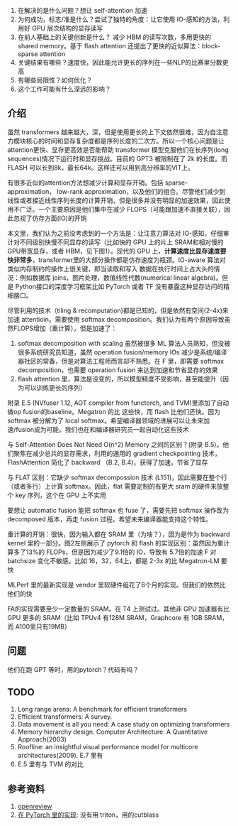 1. 在解决的是什么问题？想让 self-attention 加速
2. 为何成功，标志/准是什么？尝试了独特的角度：让它使用 IO-感知的方法，利用好 GPU 层次结构的显存读写
3. 在前人基础上的关键创新是什么？ 减少 HBM 的读写次数，多用更快的 shared memory。基于 flash attention 还提出了更快的近似算法：block-sparse attention
4. 关键结果有哪些？速度快，因此能允许更长的序列在一些NLP的比赛里分数更高
5. 有哪些局限性？如何优化？
6. 这个工作可能有什么深远的影响？

## 介绍
虽然 transformers 越来越大，深，但是使用更长的上下文依然很难，因为自注意力模块核心的时间和显存复杂度都是序列长度的二次方。所以一个核心问题是让attention更快、显存更高效是否能帮助 transformer 模型克服他们在长序列(long sequences)情况下运行时和显存挑战。目前的 GPT3 被限制在了 2k 的长度。而 FLASH 可以长到8k，最长64k。这样还可以用到高分辨率的VIT上。

有很多近似的attention方法想减少计算和显存开销。包括 sparse-approximation， low-rank approximation，以及他们的组合。尽管他们减少到线性或者接近线性序列长度的计算开销，但是很多并没有明显的加速效果，因此使用不广泛。一个主要原因是他们集中在减少 FLOPS（可能跟加速不直接关联），因此忽视了仿存方面(IO)的开销

本文里，我们认为之前没考虑到的一个方法是：让注意力算法对 IO-感知，仔细审计对不同级别快慢不同显存的读写（比如快的 GPU 上的片上  SRAM和相对慢的 GPU带宽显存，或者 HBM，见下图1）。现代的 GPU 上，**计算速度比显存速度要快非常多**，transformer里的大部分操作都是仿存速度为瓶颈。IO-aware 算法对类似内存制约的操作上很关键，即当读取和写入
数据在执行时间上占大头的情况：例如数据库 joins，图片处理，数值线性代数(numerical linear algebra)。但是 Python接口的深度学习框架比如 PyTorch 或者 TF 没有暴露这种显存访问的精细接口。


尽管利用的技术（tiling & recomputation)都是已知的，但是依然有空间(2-4x)来加速 attentioin。需要使用 softmax decomposition。我们认为有两个原因导致虽然FLOPS增加（重计算），但是加速了：

1. softmax decomposition with scaling 虽然被很多 ML 算法人员熟知，但没被很多系统研究员知道，虽然 operation fusion/memory IOs 减少是系统/编译器社区的常备，但是对算法工程师而言却不熟悉。在 F 里，即需要 softmax decomposition，也需要 operation fusion 来达到加速和节省显存的效果
2. flash attention 里，算法是没变的，所以模型精度不受影响，甚至能提升（因为可以训练更长的序列）

附录 E.5 (NVfuser 1.12, AOT compiler from functorch, and TVM)里添加了自动做op fusion的baseline。Megatron 的比 这些快，而 flash 比他们还快。因为 softmax 被分解为了 local softmax。希望编译器领域的进展可以让未来加速/fusion成为可能。我们也在和编译器研究员一起自动化这些技术

与 Self-Attention Does Not Need O(n^2) Memory 之间的区别？(附录 B.5)。他们聚焦在减少总共的显存需求，利用的通用的 gradient checkpointing 技术，FlashAttention 简化了 backward （B.2, B.4)，获得了加速，节省了显存

与 FLAT 区别：它缺少 softmax decompossion 技术 (L151)，因此需要在整个行（或者多行）上计算 softmax。因此，flat 需要定制的有更大 sram 的硬件来放整个 key 序列，这个在 GPU 上不实用

要想让 automatic fusion 能把 softmax 也 fuse 了，需要先把 softmax 操作改为 decomposed 版本，再走 fusion 过程。希望未来编译器能支持这个特性。

重计算的开销：很快，因为输入都在 SRAM 里（为啥？），因为是作为 backward kernel 里的一部分。图2左侧展示了 pytorch 和 flash 的实现区别：虽然因为重计算多了13%的 FLOPs，但是因为减少了9.1倍的 IO，导致有 5.7倍的加速
F 对 batchsize 变化不敏感。比如 16，32，64上，都是 2-3x 的比 Megatron-LM 要快

MLPerf 里的最新实现是 vendor 里软硬件组花了6个月的实现。但我们的依然比他们的快

FA的实现需要至少一定数量的 SRAM。在 T4 上测试过。其他非 GPU 加速器有比 GPU 更多的 SRAM（比如 TPUv4 有128M SRAM，Graphcore 有 1GB SRAM，而 A100里只有19MB）

## 问题
他们在跑 GPT 等时，用的pytorch？代码有吗？

## TODO
1. Long range arena: A benchmark for efficient transformers
2. Efficient transformers: A survey.
3. Data movement is all you need: A case study on optimizing transformers
4. Memory hierarchy design. Computer Architecture: A Quantitative Approach(2003)
5. Roofline: an insightful visual performance model for multicore architectures(2009). E.7 里有
6. E.5 里有与 TVM 的对比

## 参考资料
1. [openreview](https://openreview.net/forum?id=H4DqfPSibmx)
2. [在 PyTorch 里的实现](https://github.com/pytorch/pytorch/pull/84771): 没有用 triton，用的cutblass
